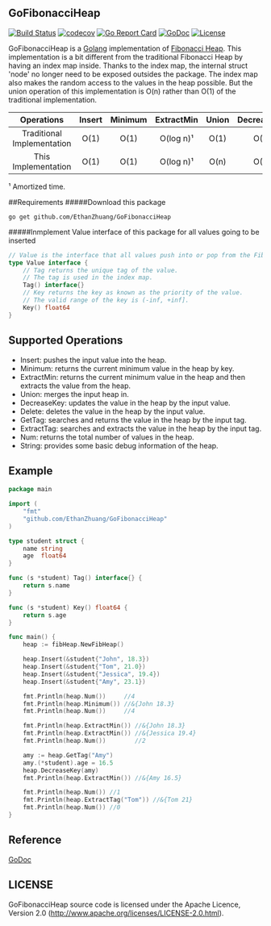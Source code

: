 ## GoFibonacciHeap
[![Build Status](https://travis-ci.org/EthanZhuang/GoFibonacciHeap.svg?branch=master)](https://travis-ci.org/EthanZhuang/GoFibonacciHeap)
[![codecov](https://codecov.io/gh/EthanZhuang/GoFibonacciHeap/branch/master/graph/badge.svg)](https://codecov.io/gh/EthanZhuang/GoFibonacciHeap)
[![Go Report Card](https://goreportcard.com/badge/github.com/EthanZhuang/GoFibonacciHeap)](https://goreportcard.com/report/github.com/EthanZhuang/GoFibonacciHeap)
[![GoDoc](https://godoc.org/github.com/EthanZhuang/GoFibonacciHeap?status.svg)](https://godoc.org/github.com/EthanZhuang/GoFibonacciHeap)
[![License](https://img.shields.io/badge/license-Apache%202.0-blue.svg)](https://www.apache.org/licenses/LICENSE-2.0)

GoFibonacciHeap is a [Golang](https://golang.org/) implementation of [Fibonacci Heap](https://en.wikipedia.org/wiki/Fibonacci_heap).
This implementation is a bit different from the traditional Fibonacci Heap by having an index map inside.
Thanks to the index map, the internal struct 'node' no longer need to be exposed outsides the package.
The index map also makes the random access to the values in the heap possible.
But the union operation of this implementation is O(n) rather than O(1) of the traditional implementation.

| Operations                 | Insert | Minimum | ExtractMin | Union | DecreaseKey | Delete    | Get  |
| :------------------------: | :----: | :-----: | :--------: | :---: | :---------: | :-------: | :--: |
| Traditional Implementation | O(1)   | O(1)    | O(log n)¹  | O(1)  | O(1)¹       | O(log n)¹ | N/A  |
| This Implementation        | O(1)   | O(1)    | O(log n)¹  | O(n)  | O(1)¹       | O(log n)¹ | O(1) |
¹ Amortized time.

##Requirements
#####Download this package

    go get github.com/EthanZhuang/GoFibonacciHeap

#####Inmplement Value interface of this package for all values going to be inserted
```go
// Value is the interface that all values push into or pop from the FibHeap must implement.
type Value interface {
	// Tag returns the unique tag of the value.
	// The tag is used in the index map.
	Tag() interface{}
	// Key returns the key as known as the priority of the value.
	// The valid range of the key is (-inf, +inf].
	Key() float64
}
```
## Supported Operations

* Insert: pushes the input value into the heap.
* Minimum: returns the current minimum value in the heap by key.
* ExtractMin: returns the current minimum value in the heap and then extracts the value from the heap.
* Union: merges the input heap in.
* DecreaseKey: updates the value in the heap by the input value.
* Delete: deletes the value in the heap by the input value.
* GetTag: searches and returns the value in the heap by the input tag.
* ExtractTag: searches and extracts the value in the heap by the input tag.
* Num: returns the total number of values in the heap.
* String: provides some basic debug information of the heap.

## Example

```go
package main

import (
	"fmt"
	"github.com/EthanZhuang/GoFibonacciHeap"
)

type student struct {
	name string
	age  float64
}

func (s *student) Tag() interface{} {
	return s.name
}

func (s *student) Key() float64 {
	return s.age
}

func main() {
	heap := fibHeap.NewFibHeap()

	heap.Insert(&student{"John", 18.3})
	heap.Insert(&student{"Tom", 21.0})
	heap.Insert(&student{"Jessica", 19.4})
	heap.Insert(&student{"Amy", 23.1})

	fmt.Println(heap.Num())     //4
	fmt.Println(heap.Minimum()) //&{John 18.3}
	fmt.Println(heap.Num())     //4

	fmt.Println(heap.ExtractMin()) //&{John 18.3}
	fmt.Println(heap.ExtractMin()) //&{Jessica 19.4}
	fmt.Println(heap.Num())        //2

	amy := heap.GetTag("Amy")
	amy.(*student).age = 16.5
	heap.DecreaseKey(amy)
	fmt.Println(heap.ExtractMin()) //&{Amy 16.5}

	fmt.Println(heap.Num()) //1
	fmt.Println(heap.ExtractTag("Tom")) //&{Tom 21}
	fmt.Println(heap.Num()) //0
}
```

## Reference

[GoDoc](https://godoc.org/github.com/EthanZhuang/GoFibonacciHeap)

## LICENSE

GoFibonacciHeap source code is licensed under the Apache Licence, Version 2.0
(http://www.apache.org/licenses/LICENSE-2.0.html).